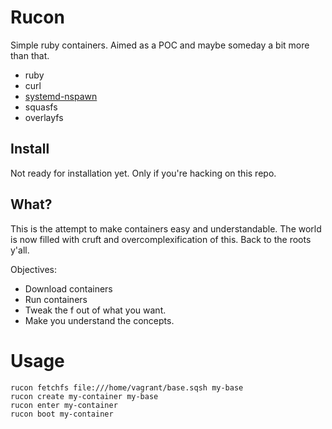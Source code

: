 # Rucon

Simple ruby containers. Aimed as a POC and maybe someday a bit more than that. 

- ruby
- curl
- [systemd-nspawn](http://www.freedesktop.org/software/systemd/man/systemd-nspawn.html)
- squasfs
- overlayfs

## Install

Not ready for installation yet. Only if you're hacking on this repo. 

## What?

This is the attempt to make containers easy and understandable. The world is now
filled with cruft and overcomplexification of this. Back to the roots y'all.

Objectives:

- Download containers
- Run containers
- Tweak the f out of what you want.
- Make you understand the concepts.

# Usage

```
rucon fetchfs file:///home/vagrant/base.sqsh my-base
rucon create my-container my-base
rucon enter my-container
rucon boot my-container
```